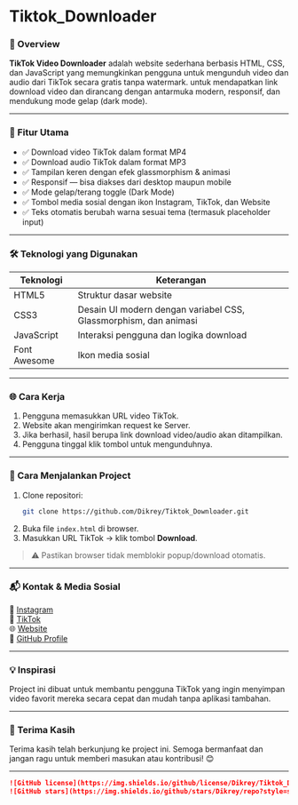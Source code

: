 # Tiktok_Downloader


### 🎯 Overview

**TikTok Video Downloader** adalah website sederhana berbasis HTML, CSS, dan JavaScript yang memungkinkan pengguna untuk mengunduh video dan audio dari TikTok secara gratis tanpa watermark. untuk mendapatkan link download video dan dirancang dengan antarmuka modern, responsif, dan mendukung mode gelap (dark mode).

---

### 🔧 Fitur Utama

- ✅ Download video TikTok dalam format MP4
- ✅ Download audio TikTok dalam format MP3
- ✅ Tampilan keren dengan efek glassmorphism & animasi
- ✅ Responsif — bisa diakses dari desktop maupun mobile
- ✅ Mode gelap/terang toggle (Dark Mode)
- ✅ Tombol media sosial dengan ikon Instagram, TikTok, dan Website
- ✅ Teks otomatis berubah warna sesuai tema (termasuk placeholder input)

---

### 🛠️ Teknologi yang Digunakan

| Teknologi | Keterangan |
|----------|------------|
| HTML5 | Struktur dasar website |
| CSS3 | Desain UI modern dengan variabel CSS, Glassmorphism, dan animasi |
| JavaScript | Interaksi pengguna dan logika download |
| Font Awesome | Ikon media sosial |


---

### 🌐 Cara Kerja

1. Pengguna memasukkan URL video TikTok.
2. Website akan mengirimkan request ke Server.
3. Jika berhasil, hasil berupa link download video/audio akan ditampilkan.
4. Pengguna tinggal klik tombol untuk mengunduhnya.

---

### 🚀 Cara Menjalankan Project

1. Clone repositori:
   ```bash
   git clone https://github.com/Dikrey/Tiktok_Downloader.git
   ```
2. Buka file `index.html` di browser.
3. Masukkan URL TikTok → klik tombol **Download**.

> ⚠️ Pastikan browser tidak memblokir popup/download otomatis.

---

### 📬 Kontak & Media Sosial

🔗 [Instagram](https://instagram.com/muhammad_raihan0307)  
🎵 [TikTok](https://tiktok.com/@raihaan_official0307)  
🌐 [Website](https://linktr.ee/RaihanDikrey)  
📄 [GitHub Profile](https://github.com/Dikrey)

---

### 💡 Inspirasi

Project ini dibuat untuk membantu pengguna TikTok yang ingin menyimpan video favorit mereka secara cepat dan mudah tanpa aplikasi tambahan.

---

### 🙏 Terima Kasih

Terima kasih telah berkunjung ke project ini. Semoga bermanfaat dan jangan ragu untuk memberi masukan atau kontribusi! 😊

---

```markdown
![GitHub license](https://img.shields.io/github/license/Dikrey/Tiktok_Downloader)
![GitHub stars](https://img.shields.io/github/stars/Dikrey/repo?style=social)
```
